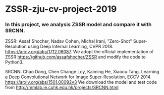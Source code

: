 # ZSSR-zju-cv-project-2019
### In this project, we analysis ZSSR model and compare it with SRCNN. 

ZSSR:   Assaf Shocher, Nadav Cohen, Michal Irani, "Zero-Shot" Super-Resolution using Deep Internal Learning, CVPR 2018.  https://arxiv.org/abs/1712.06087. 
We adopt the official implementation of ZSSR https://github.com/assafshocher/ZSSR and modify the code to Python3.

SRCNN:   Chao Dong, Chen Change Loy, Kaiming He, Xiaoou Tang. Learning a Deep Convolutional Network for Image Super-Resolution, ECCV 2014. https://arxiv.org/abs/1501.00092v3
We download the model and test code from http://mmlab.ie.cuhk.edu.hk/projects/SRCNN.html

